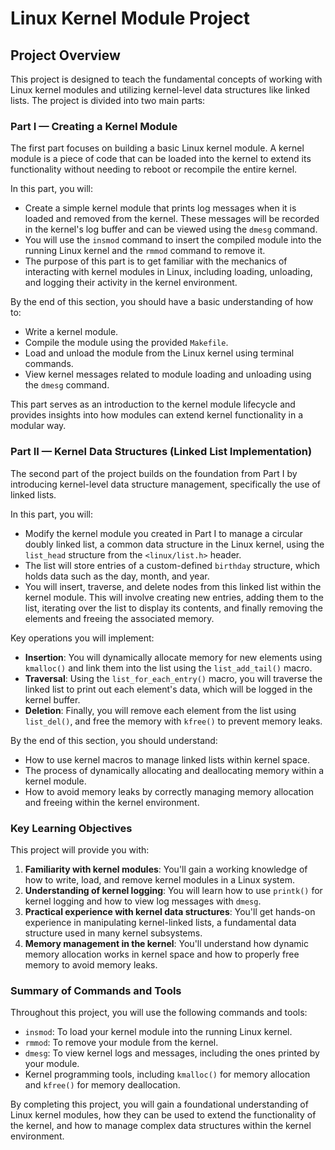 # Linux Kernel Module Project

## Project Overview

This project is designed to teach the fundamental concepts of working with Linux kernel modules and utilizing kernel-level data structures like linked lists. The project is divided into two main parts:

### Part I — Creating a Kernel Module

The first part focuses on building a basic Linux kernel module. A kernel module is a piece of code that can be loaded into the kernel to extend its functionality without needing to reboot or recompile the entire kernel. 

In this part, you will:
- Create a simple kernel module that prints log messages when it is loaded and removed from the kernel. These messages will be recorded in the kernel's log buffer and can be viewed using the `dmesg` command.
- You will use the `insmod` command to insert the compiled module into the running Linux kernel and the `rmmod` command to remove it. 
- The purpose of this part is to get familiar with the mechanics of interacting with kernel modules in Linux, including loading, unloading, and logging their activity in the kernel environment.

By the end of this section, you should have a basic understanding of how to:
- Write a kernel module.
- Compile the module using the provided `Makefile`.
- Load and unload the module from the Linux kernel using terminal commands.
- View kernel messages related to module loading and unloading using the `dmesg` command.

This part serves as an introduction to the kernel module lifecycle and provides insights into how modules can extend kernel functionality in a modular way.

### Part II — Kernel Data Structures (Linked List Implementation)

The second part of the project builds on the foundation from Part I by introducing kernel-level data structure management, specifically the use of linked lists.

In this part, you will:
- Modify the kernel module you created in Part I to manage a circular doubly linked list, a common data structure in the Linux kernel, using the `list_head` structure from the `<linux/list.h>` header.
- The list will store entries of a custom-defined `birthday` structure, which holds data such as the day, month, and year.
- You will insert, traverse, and delete nodes from this linked list within the kernel module. This will involve creating new entries, adding them to the list, iterating over the list to display its contents, and finally removing the elements and freeing the associated memory.

Key operations you will implement:
- **Insertion**: You will dynamically allocate memory for new elements using `kmalloc()` and link them into the list using the `list_add_tail()` macro.
- **Traversal**: Using the `list_for_each_entry()` macro, you will traverse the linked list to print out each element's data, which will be logged in the kernel buffer.
- **Deletion**: Finally, you will remove each element from the list using `list_del()`, and free the memory with `kfree()` to prevent memory leaks.

By the end of this section, you should understand:
- How to use kernel macros to manage linked lists within kernel space.
- The process of dynamically allocating and deallocating memory within a kernel module.
- How to avoid memory leaks by correctly managing memory allocation and freeing within the kernel environment.

### Key Learning Objectives

This project will provide you with:
1. **Familiarity with kernel modules**: You'll gain a working knowledge of how to write, load, and remove kernel modules in a Linux system.
2. **Understanding of kernel logging**: You will learn how to use `printk()` for kernel logging and how to view log messages with `dmesg`.
3. **Practical experience with kernel data structures**: You'll get hands-on experience in manipulating kernel-linked lists, a fundamental data structure used in many kernel subsystems.
4. **Memory management in the kernel**: You'll understand how dynamic memory allocation works in kernel space and how to properly free memory to avoid memory leaks.

### Summary of Commands and Tools

Throughout this project, you will use the following commands and tools:
- `insmod`: To load your kernel module into the running Linux kernel.
- `rmmod`: To remove your module from the kernel.
- `dmesg`: To view kernel logs and messages, including the ones printed by your module.
- Kernel programming tools, including `kmalloc()` for memory allocation and `kfree()` for memory deallocation.

By completing this project, you will gain a foundational understanding of Linux kernel modules, how they can be used to extend the functionality of the kernel, and how to manage complex data structures within the kernel environment.
